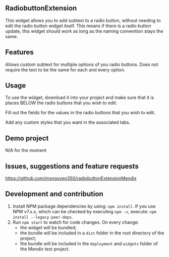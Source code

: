 ## RadiobuttonExtension
This widget allows you to add subtext to a radio button, without needing to edit the radio button widget itself. This means if there is a radio button update, this widget should work as long as the naming convention stays the same.

## Features
Allows custom subtext for multiple options of you radio buttons. Does not require the text to be the same for each and every option.

## Usage
To use the widget, download it into your project and make sure that it is places BELOW the radio buttons that you wish to edit.

Fill out the fields for the values in the radio buttons that you wish to edit.

Add any custom styles that you want in the associated tabs.

## Demo project
N/A for the moment

## Issues, suggestions and feature requests
https://github.com/mxnguyen350/radiobuttonExtensionMendix

## Development and contribution

1. Install NPM package dependencies by using: `npm install`. If you use NPM v7.x.x, which can be checked by executing `npm -v`, execute: `npm install --legacy-peer-deps`.
1. Run `npm start` to watch for code changes. On every change:
    - the widget will be bundled;
    - the bundle will be included in a `dist` folder in the root directory of the project;
    - the bundle will be included in the `deployment` and `widgets` folder of the Mendix test project.
